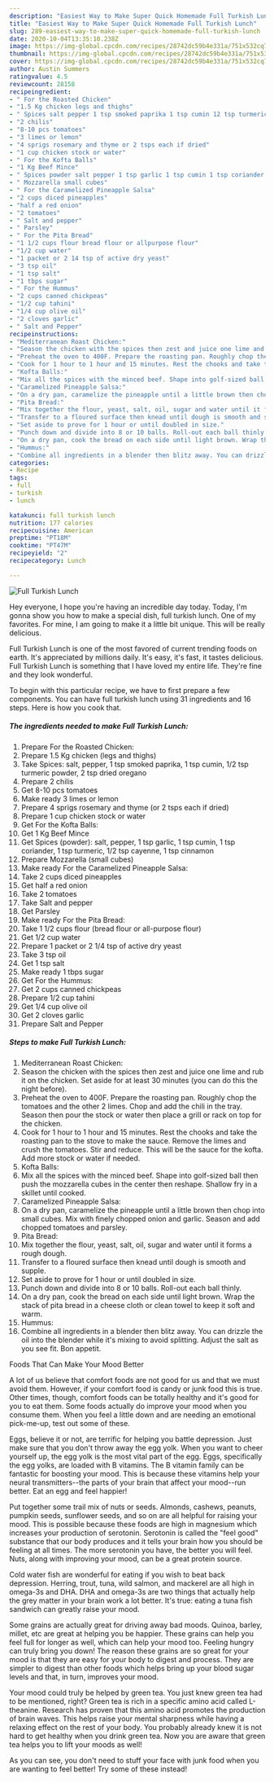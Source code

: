 ```yaml
---
description: "Easiest Way to Make Super Quick Homemade Full Turkish Lunch"
title: "Easiest Way to Make Super Quick Homemade Full Turkish Lunch"
slug: 289-easiest-way-to-make-super-quick-homemade-full-turkish-lunch
date: 2020-10-04T13:35:10.238Z
image: https://img-global.cpcdn.com/recipes/28742dc59b4e331a/751x532cq70/full-turkish-lunch-recipe-main-photo.jpg
thumbnail: https://img-global.cpcdn.com/recipes/28742dc59b4e331a/751x532cq70/full-turkish-lunch-recipe-main-photo.jpg
cover: https://img-global.cpcdn.com/recipes/28742dc59b4e331a/751x532cq70/full-turkish-lunch-recipe-main-photo.jpg
author: Austin Summers
ratingvalue: 4.5
reviewcount: 28158
recipeingredient:
- " For the Roasted Chicken"
- "1.5 Kg chicken legs and thighs"
- " Spices salt pepper 1 tsp smoked paprika 1 tsp cumin 12 tsp turmeric powder 2 tsp dried oregano"
- "2 chilis"
- "8-10 pcs tomatoes"
- "3 limes or lemon"
- "4 sprigs rosemary and thyme or 2 tsps each if dried"
- "1 cup chicken stock or water"
- " For the Kofta Balls"
- "1 Kg Beef Mince"
- " Spices powder salt pepper 1 tsp garlic 1 tsp cumin 1 tsp coriander 1 tsp turmeric 12 tsp cayenne 1 tsp cinnamon"
- " Mozzarella small cubes"
- " For the Caramelized Pineapple Salsa"
- "2 cups diced pineapples"
- "half a red onion"
- "2 tomatoes"
- " Salt and pepper"
- " Parsley"
- " For the Pita Bread"
- "1 1/2 cups flour bread flour or allpurpose flour"
- "1/2 cup water"
- "1 packet or 2 14 tsp of active dry yeast"
- "3 tsp oil"
- "1 tsp salt"
- "1 tbps sugar"
- " For the Hummus"
- "2 cups canned chickpeas"
- "1/2 cup tahini"
- "1/4 cup olive oil"
- "2 cloves garlic"
- " Salt and Pepper"
recipeinstructions:
- "Mediterranean Roast Chicken:"
- "Season the chicken with the spices then zest and juice one lime and rub it on the chicken. Set aside for at least 30 minutes (you can do this the night before)."
- "Preheat the oven to 400F. Prepare the roasting pan. Roughly chop the tomatoes and the other 2 limes. Chop and add the chili in the tray. Season then pour the stock or water then place a grill or rack on top for the chicken."
- "Cook for 1 hour to 1 hour and 15 minutes. Rest the chooks and take the roasting pan to the stove to make the sauce. Remove the limes and crush the tomatoes. Stir and reduce. This will be the sauce for the kofta. Add more stock or water if needed."
- "Kofta Balls:"
- "Mix all the spices with the minced beef. Shape into golf-sized ball then push the mozzarella cubes in the center then reshape. Shallow fry in a skillet until cooked."
- "Caramelized Pineapple Salsa:"
- "On a dry pan, caramelize the pineapple until a little brown then chop into small cubes. Mix with finely chopped onion and garlic. Season and add chopped tomatoes and parsley."
- "Pita Bread:"
- "Mix together the flour, yeast, salt, oil, sugar and water until it forms a rough dough."
- "Transfer to a floured surface then knead until dough is smooth and supple."
- "Set aside to prove for 1 hour or until doubled in size."
- "Punch down and divide into 8 or 10 balls. Roll-out each ball thinly."
- "On a dry pan, cook the bread on each side until light brown. Wrap the stack of pita bread in a cheese cloth or clean towel to keep it soft and warm."
- "Hummus:"
- "Combine all ingredients in a blender then blitz away. You can drizzle the oil into the blender while it&#39;s mixing to avoid splitting. Adjust the salt as you see fit. Bon appetit."
categories:
- Recipe
tags:
- full
- turkish
- lunch

katakunci: full turkish lunch 
nutrition: 177 calories
recipecuisine: American
preptime: "PT18M"
cooktime: "PT47M"
recipeyield: "2"
recipecategory: Lunch

---
```



![Full Turkish Lunch](https://img-global.cpcdn.com/recipes/28742dc59b4e331a/751x532cq70/full-turkish-lunch-recipe-main-photo.jpg)

Hey everyone, I hope you're having an incredible day today. Today, I'm gonna show you how to make a special dish, full turkish lunch. One of my favorites. For mine, I am going to make it a little bit unique. This will be really delicious.

Full Turkish Lunch is one of the most favored of current trending foods on earth. It's appreciated by millions daily. It's easy, it's fast, it tastes delicious. Full Turkish Lunch is something that I have loved my entire life. They're fine and they look wonderful.




To begin with this particular recipe, we have to first prepare a few components. You can have full turkish lunch using 31 ingredients and 16 steps. Here is how you cook that.

<!--inarticleads1-->

##### The ingredients needed to make Full Turkish Lunch:

1. Prepare  For the Roasted Chicken:
1. Prepare 1.5 Kg chicken (legs and thighs)
1. Take  Spices: salt, pepper, 1 tsp smoked paprika, 1 tsp cumin, 1/2 tsp turmeric powder, 2 tsp dried oregano
1. Prepare 2 chilis
1. Get 8-10 pcs tomatoes
1. Make ready 3 limes or lemon
1. Prepare 4 sprigs rosemary and thyme (or 2 tsps each if dried)
1. Prepare 1 cup chicken stock or water
1. Get  For the Kofta Balls:
1. Get 1 Kg Beef Mince
1. Get  Spices (powder): salt, pepper, 1 tsp garlic, 1 tsp cumin, 1 tsp coriander, 1 tsp turmeric, 1/2 tsp cayenne, 1 tsp cinnamon
1. Prepare  Mozzarella (small cubes)
1. Make ready  For the Caramelized Pineapple Salsa:
1. Take 2 cups diced pineapples
1. Get half a red onion
1. Take 2 tomatoes
1. Take  Salt and pepper
1. Get  Parsley
1. Make ready  For the Pita Bread:
1. Take 1 1/2 cups flour (bread flour or all-purpose flour)
1. Get 1/2 cup water
1. Prepare 1 packet or 2 1/4 tsp of active dry yeast
1. Take 3 tsp oil
1. Get 1 tsp salt
1. Make ready 1 tbps sugar
1. Get  For the Hummus:
1. Get 2 cups canned chickpeas
1. Prepare 1/2 cup tahini
1. Get 1/4 cup olive oil
1. Get 2 cloves garlic
1. Prepare  Salt and Pepper




<!--inarticleads2-->

##### Steps to make Full Turkish Lunch:

1. Mediterranean Roast Chicken:
1. Season the chicken with the spices then zest and juice one lime and rub it on the chicken. Set aside for at least 30 minutes (you can do this the night before).
1. Preheat the oven to 400F. Prepare the roasting pan. Roughly chop the tomatoes and the other 2 limes. Chop and add the chili in the tray. Season then pour the stock or water then place a grill or rack on top for the chicken.
1. Cook for 1 hour to 1 hour and 15 minutes. Rest the chooks and take the roasting pan to the stove to make the sauce. Remove the limes and crush the tomatoes. Stir and reduce. This will be the sauce for the kofta. Add more stock or water if needed.
1. Kofta Balls:
1. Mix all the spices with the minced beef. Shape into golf-sized ball then push the mozzarella cubes in the center then reshape. Shallow fry in a skillet until cooked.
1. Caramelized Pineapple Salsa:
1. On a dry pan, caramelize the pineapple until a little brown then chop into small cubes. Mix with finely chopped onion and garlic. Season and add chopped tomatoes and parsley.
1. Pita Bread:
1. Mix together the flour, yeast, salt, oil, sugar and water until it forms a rough dough.
1. Transfer to a floured surface then knead until dough is smooth and supple.
1. Set aside to prove for 1 hour or until doubled in size.
1. Punch down and divide into 8 or 10 balls. Roll-out each ball thinly.
1. On a dry pan, cook the bread on each side until light brown. Wrap the stack of pita bread in a cheese cloth or clean towel to keep it soft and warm.
1. Hummus:
1. Combine all ingredients in a blender then blitz away. You can drizzle the oil into the blender while it&#39;s mixing to avoid splitting. Adjust the salt as you see fit. Bon appetit.




Foods That Can Make Your Mood Better


A lot of us believe that comfort foods are not good for us and that we must avoid them. However, if your comfort food is candy or junk food this is true. Other times, though, comfort foods can be totally healthy and it's good for you to eat them. Some foods actually do improve your mood when you consume them. When you feel a little down and are needing an emotional pick-me-up, test out some of these.

Eggs, believe it or not, are terrific for helping you battle depression. Just make sure that you don't throw away the egg yolk. When you want to cheer yourself up, the egg yolk is the most vital part of the egg. Eggs, specifically the egg yolks, are loaded with B vitamins. The B vitamin family can be fantastic for boosting your mood. This is because these vitamins help your neural transmitters--the parts of your brain that affect your mood--run better. Eat an egg and feel happier!

Put together some trail mix of nuts or seeds. Almonds, cashews, peanuts, pumpkin seeds, sunflower seeds, and so on are all helpful for raising your mood. This is possible because these foods are high in magnesium which increases your production of serotonin. Serotonin is called the "feel good" substance that our body produces and it tells your brain how you should be feeling at all times. The more serotonin you have, the better you will feel. Nuts, along with improving your mood, can be a great protein source.

Cold water fish are wonderful for eating if you wish to beat back depression. Herring, trout, tuna, wild salmon, and mackerel are all high in omega-3s and DHA. DHA and omega-3s are two things that actually help the grey matter in your brain work a lot better. It's true: eating a tuna fish sandwich can greatly raise your mood. 

Some grains are actually great for driving away bad moods. Quinoa, barley, millet, etc are great at helping you be happier. These grains can help you feel full for longer as well, which can help your mood too. Feeling hungry can truly bring you down! The reason these grains are so great for your mood is that they are easy for your body to digest and process. They are simpler to digest than other foods which helps bring up your blood sugar levels and that, in turn, improves your mood.

Your mood could truly be helped by green tea. You just knew green tea had to be mentioned, right? Green tea is rich in a specific amino acid called L-theanine. Research has proven that this amino acid promotes the production of brain waves. This helps raise your mental sharpness while having a relaxing effect on the rest of your body. You probably already knew it is not hard to get healthy when you drink green tea. Now you are aware that green tea helps you to lift your moods as well!

As you can see, you don't need to stuff your face with junk food when you are wanting to feel better! Try some of these instead!

